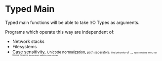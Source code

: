 # Typed Main

Typed main functions will be able to take I/O Types as arguments.

Programs which operate this way are independent of:
 - Network stacks
 - Filesystems
 - Case sensitivity, <small>Unicode normalization, <small>path separators, <small>the behavior of `..`, <small>how symlinks work, <small>non-Unicode filenames, <small>filename length limitations, <small>trailing whitespace, <small>...</small></small></small></small></small></small></small></small>
